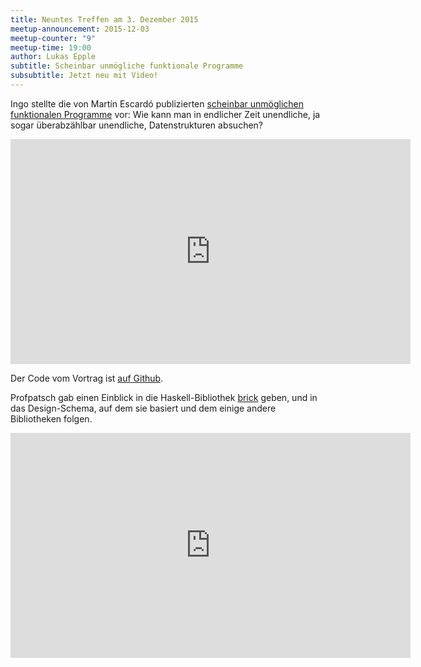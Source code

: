 ```yaml
---
title: Neuntes Treffen am 3. Dezember 2015
meetup-announcement: 2015-12-03
meetup-counter: "9"
meetup-time: 19:00
author: Lukas Epple
subtitle: Scheinbar unmögliche funktionale Programme
subsubtitle: Jetzt neu mit Video!
---
```


Ingo stellte die von Martín Escardó publizierten [scheinbar unmöglichen
funktionalen
Programme](http://math.andrej.com/2007/09/28/seemingly-impossible-functional-programs/)
vor: Wie kann man in endlicher Zeit unendliche, ja sogar überabzählbar
unendliche, Datenstrukturen absuchen?

<iframe width="640" height="360" src="https://www.youtube.com/embed/F53aOAW9PBo" frameborder="0" allowfullscreen></iframe>

Der Code vom Vortrag ist [auf Github](https://github.com/iblech/vortrag-haskell/blob/master/impossible-programs.lhs).

Profpatsch gab einen Einblick in die Haskell-Bibliothek
[brick](https://hackage.haskell.org/package/brick) geben, und in das
Design-Schema, auf dem sie basiert und dem einige andere Bibliotheken folgen.

<iframe width="640" height="360" src="https://www.youtube.com/embed/52UDaZDQ2to" frameborder="0" allowfullscreen></iframe>